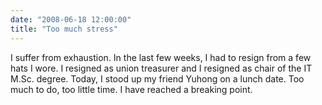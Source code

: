 ```yaml
---
date: "2008-06-18 12:00:00"
title: "Too much stress"
---
```




I suffer from exhaustion. In the last few weeks, I had to resign from a few hats I wore. I resigned as union treasurer and I resigned as chair of the IT M.Sc. degree. Today, I stood up my friend Yuhong on a lunch date. Too much to do, too little time. I have reached a breaking point.


